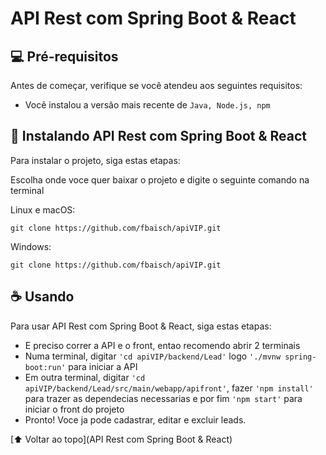 # API Rest com Spring Boot & React

## 💻 Pré-requisitos

Antes de começar, verifique se você atendeu aos seguintes requisitos:
<!---Estes são apenas requisitos de exemplo. Adicionar, duplicar ou remover conforme necessário--->
* Você instalou a versão mais recente de `Java, Node.js, npm`

## 🚀 Instalando API Rest com Spring Boot & React

Para instalar o projeto, siga estas etapas:

Escolha onde voce quer baixar o projeto e digite o seguinte comando na terminal

Linux e macOS:
```
git clone https://github.com/fbaisch/apiVIP.git
```

Windows:
```
git clone https://github.com/fbaisch/apiVIP.git
```

## ☕ Usando <projeto>

Para usar API Rest com Spring Boot & React, siga estas etapas:


- E preciso correr a API e o front, entao recomendo abrir 2 terminais
- Numa terminal, digitar
```'cd apiVIP/backend/Lead'``` 
logo 
```'./mvnw spring-boot:run'``` 
para iniciar a API
- Em outra terminal, digitar 
```'cd apiVIP/backend/Lead/src/main/webapp/apifront'```, fazer ```'npm install'``` para trazer as dependecias necessarias e por fim ```'npm start'``` para iniciar o front do projeto
- Pronto! Voce ja pode cadastrar, editar e excluir leads.


[⬆ Voltar ao topo](API Rest com Spring Boot & React)<br>
